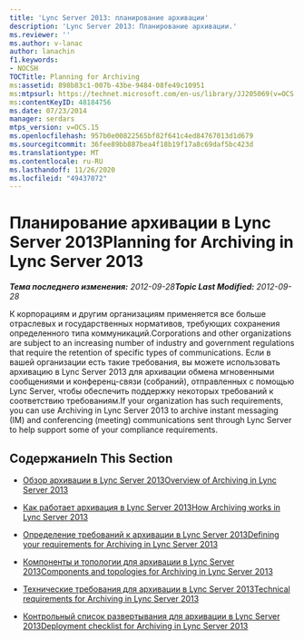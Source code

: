 ```yaml
---
title: 'Lync Server 2013: планирование архивации'
description: 'Lync Server 2013: Планирование архивации.'
ms.reviewer: ''
ms.author: v-lanac
author: lanachin
f1.keywords:
- NOCSH
TOCTitle: Planning for Archiving
ms:assetid: 898b83c1-007b-43be-9484-08fe49c10951
ms:mtpsurl: https://technet.microsoft.com/en-us/library/JJ205069(v=OCS.15)
ms:contentKeyID: 48184756
ms.date: 07/23/2014
manager: serdars
mtps_version: v=OCS.15
ms.openlocfilehash: 957b0e00822565bf82f641c4ed84767013d1d679
ms.sourcegitcommit: 36fee89bb887bea4f18b19f17a8c69daf5bc423d
ms.translationtype: MT
ms.contentlocale: ru-RU
ms.lasthandoff: 11/26/2020
ms.locfileid: "49437072"
---
```

# <a name="planning-for-archiving-in-lync-server-2013"></a><span data-ttu-id="633ae-103">Планирование архивации в Lync Server 2013</span><span class="sxs-lookup"><span data-stu-id="633ae-103">Planning for Archiving in Lync Server 2013</span></span>

<div data-xmlns="http://www.w3.org/1999/xhtml">

<div class="topic" data-xmlns="http://www.w3.org/1999/xhtml" data-msxsl="urn:schemas-microsoft-com:xslt" data-cs="https://msdn.microsoft.com/">

<div data-asp="https://msdn2.microsoft.com/asp">



</div>

<div id="mainSection">

<div id="mainBody"><span data-ttu-id="633ae-104">

<span> </span></span><span class="sxs-lookup"><span data-stu-id="633ae-104">

<span> </span></span></span>

<span data-ttu-id="633ae-105">_**Тема последнего изменения:** 2012-09-28_</span><span class="sxs-lookup"><span data-stu-id="633ae-105">_**Topic Last Modified:** 2012-09-28_</span></span>

<span data-ttu-id="633ae-106">К корпорациям и другим организациям применяется все больше отраслевых и государственных нормативов, требующих сохранения определенного типа коммуникаций.</span><span class="sxs-lookup"><span data-stu-id="633ae-106">Corporations and other organizations are subject to an increasing number of industry and government regulations that require the retention of specific types of communications.</span></span> <span data-ttu-id="633ae-107">Если в вашей организации есть такие требования, вы можете использовать архивацию в Lync Server 2013 для архивации обмена мгновенными сообщениями и конференц-связи (собраний), отправленных с помощью Lync Server, чтобы обеспечить поддержку некоторых требований к соответствию требованиям.</span><span class="sxs-lookup"><span data-stu-id="633ae-107">If your organization has such requirements, you can use Archiving in Lync Server 2013 to archive instant messaging (IM) and conferencing (meeting) communications sent through Lync Server to help support some of your compliance requirements.</span></span>

<div>

## <a name="in-this-section"></a><span data-ttu-id="633ae-108">Содержание</span><span class="sxs-lookup"><span data-stu-id="633ae-108">In This Section</span></span>

  - [<span data-ttu-id="633ae-109">Обзор архивации в Lync Server 2013</span><span class="sxs-lookup"><span data-stu-id="633ae-109">Overview of Archiving in Lync Server 2013</span></span>](lync-server-2013-overview-of-archiving.md)

  - [<span data-ttu-id="633ae-110">Как работает архивация в Lync Server 2013</span><span class="sxs-lookup"><span data-stu-id="633ae-110">How Archiving works in Lync Server 2013</span></span>](lync-server-2013-how-archiving-works.md)

  - [<span data-ttu-id="633ae-111">Определение требований к архивации в Lync Server 2013</span><span class="sxs-lookup"><span data-stu-id="633ae-111">Defining your requirements for Archiving in Lync Server 2013</span></span>](lync-server-2013-defining-your-requirements-for-archiving.md)

  - [<span data-ttu-id="633ae-112">Компоненты и топологии для архивации в Lync Server 2013</span><span class="sxs-lookup"><span data-stu-id="633ae-112">Components and topologies for Archiving in Lync Server 2013</span></span>](lync-server-2013-components-and-topologies-for-archiving.md)

  - [<span data-ttu-id="633ae-113">Технические требования для архивации в Lync Server 2013</span><span class="sxs-lookup"><span data-stu-id="633ae-113">Technical requirements for Archiving in Lync Server 2013</span></span>](lync-server-2013-technical-requirements-for-archiving.md)

  - [<span data-ttu-id="633ae-114">Контрольный список развертывания для архивации в Lync Server 2013</span><span class="sxs-lookup"><span data-stu-id="633ae-114">Deployment checklist for Archiving in Lync Server 2013</span></span>](lync-server-2013-deployment-checklist-for-archiving.md)

<span data-ttu-id="633ae-115"></div>

</div>

<span> </span>

</div>

</div>

</span><span class="sxs-lookup"><span data-stu-id="633ae-115"></div>

</div>

<span> </span>

</div>

</div>

</span></span></div>

